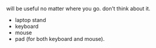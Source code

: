 will be useful no matter where you go. don't think about it. 

- laptop stand
- keyboard
- mouse
- pad (for both keyboard and mouse).